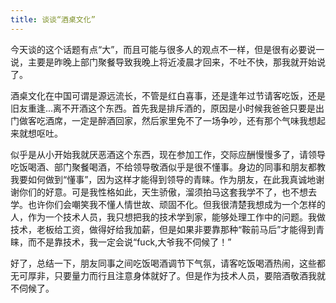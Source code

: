```yaml
---
title: 谈谈“酒桌文化”
---
```


今天谈的这个话题有点“大”，而且可能与很多人的观点不一样，但是很有必要说一说，主要是昨晚上部门聚餐导致我晚上将近凌晨才回来，不吐不快，那我就开始说了。

酒桌文化在中国可谓是源远流长，不管是红白喜事，还是逢年过节请客吃饭，还是旧友重逢...离不开酒这个东西。首先我是排斥酒的，原因是小时候我爸爸只要是出门做客吃酒席，一定是醉酒回家，然后家里免不了一场争吵，还有那个气味我想起来就想呕吐。

似乎是从小开始我就厌恶酒这个东西，现在参加工作，交际应酬慢慢多了，请领导吃饭喝酒、部门聚餐喝酒，不给领导敬酒似乎是很不懂事。身边的同事和朋友都教我要如何做到“懂事”，因为这样才能得到领导的青睐。作为朋友，在此我真诚地谢谢你们的好意。可是我性格如此，天生骄傲，溜须拍马这套我学不了，也不想去学。也许你们会嘲笑我不懂人情世故、顽固不化。但我很清楚我想成为一个怎样的人，作为一个技术人员，我只想把我的技术学到家，能够处理工作中的问题。我做技术，老板给工资，做得好给我加薪，但是如果非要靠那种“鞍前马后”才能得到青睐，而不是靠技术，我一定会说“fuck,大爷我不伺候了！”

好了，总结一下，朋友同事之间吃饭喝酒调节下气氛，请客吃饭喝酒热闹，这些都无可厚非，只要量力而行且注意身体就好了。但是作为技术人员，要陪酒敬酒我就不伺候了。